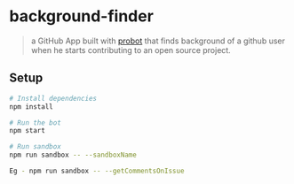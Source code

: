 # background-finder

> a GitHub App built with [probot](https://github.com/probot/probot) that finds background of a github user when he starts contributing to an open source project.

## Setup

```sh
# Install dependencies
npm install

# Run the bot
npm start

# Run sandbox
npm run sandbox -- --sandboxName

Eg - npm run sandbox -- --getCommentsOnIssue
```

